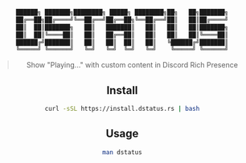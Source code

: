 <div align="center">

```ruby
██████╗ ███████╗████████╗ █████╗ ████████╗██╗   ██╗███████╗
██╔══██╗██╔════╝╚══██╔══╝██╔══██╗╚══██╔══╝██║   ██║██╔════╝
██║  ██║███████╗   ██║   ███████║   ██║   ██║   ██║███████╗
██║  ██║╚════██║   ██║   ██╔══██║   ██║   ██║   ██║╚════██║
██████╔╝███████║   ██║   ██║  ██║   ██║   ╚██████╔╝███████║
╚═════╝ ╚══════╝   ╚═╝   ╚═╝  ╚═╝   ╚═╝    ╚═════╝ ╚══════╝
```

> Show "Playing..." with custom content in Discord Rich Presence

## Install

```bash
curl -sSL https://install.dstatus.rs | bash
```

## Usage

```bash
man dstatus
```

</div>

